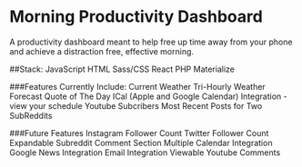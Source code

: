 # Morning Productivity Dashboard

A productivity dashboard meant to help free up time away from your phone and achieve a distraction free, effective morning.

##Stack:
JavaScript
HTML
Sass/CSS
React
PHP
Materialize


###Features Currently Include:
Current Weather
Tri-Hourly Weather Forecast
Quote of The Day
ICal (Apple and Google Calendar) Integration - view your schedule
Youtube Subcribers
Most Recent Posts for Two SubReddits

###Future Features
Instagram Follower Count
Twitter Follower Count
Expandable Subreddit Comment Section
Multiple Calendar Integration
Google News Integration
Email Integration
Viewable Youtube Comments



